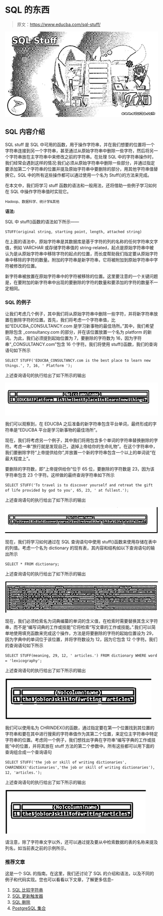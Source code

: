 # SQL 的东西

> 原文：<https://www.educba.com/sql-stuff/>

![SQL Stuff](img/0cf3e3899278253bb362586c1f0f7b02.png)



## SQL 内容介绍

SQL stuff 是 SQL 中可用的函数，用于操作字符串，并在我们想要的位置将一个字符串连接到另一个字符串，甚至通过从原始字符串中删除一些字符，然后将另一个字符串放在主字符串中来修改之前的字符串。在处理 SQL 中的字符串操作时，我们经常会遇到这样的情况:我们必须从原始字符串中删除一些部分，并通过指定要添加第二个字符串的位置并提及原始字符串中要删除的部分，用其他字符串值替换它。SQL 中的所有这些操作都可以通过使用一个名为 Stuff()的方法来完成。

在本文中，我们将学习 stuff 函数的语法和一般用法，还将借助一些例子学习如何在 SQL 中操作字符串值时实现它。

<small>Hadoop、数据科学、统计学&其他</small>

**语法:**

SQL 中 stuff()函数的语法如下所示——

`STUFF(original string, starting point, length, attached string)`

在上面的语法中，原始字符串是其数据库是基于字符的列的名称的任何字符串文字值，例如 VARCHAR 或存储字符串值的 string-related，起点是原始字符串中被认为是从原始字符串中移除字符的起点的位置，而长度帮助我们指定要从原始字符串中移除的字符的数量。附加的字符串是新字符串，它将被附加到原始字符串中字符被修改的位置。

新字符串被放置在原始字符串中的字符被移除的位置。这里要注意的一个关键问题是，在要附加的新字符串中出现的要删除的字符的数量和要添加的字符的数量不一定相同。

### SQL 的例子

让我们考虑几个例子，其中我们将从原始字符串中删除一些字符，并将新字符串放置在删除字符的位置。首先，我们将考虑一个字符串值，比如“EDUCBA_CONSULTANCY.com 是学习新事物的最佳场所。”其中，我们希望删除包含 _consultancy.com 的部分，并在该位置放置一个名为 platform 的新词。为此，我们必须提到起始位置为 7，要删除的字符数为 16，因为字符串“_CONSULTANCY.com”包含 16 个字符。我们将使用 stuff()函数，我们的查询语句如下所示

`SELECT STUFF('EDUCBA_CONSULTANCY.com is the best place to learn new things.', 7, 16, ' Platform ');`

上述查询语句的执行给出了如下所示的输出

![SQL Stuff-1.1](img/a03ec910f4481d561bc3d86a7a382a6f.png)



我们可以观察到，在 EDUCBA 之后准备的新字符串包含平台单词，最终形成的字符串是“EDUCBA 平台是学习新事物的最佳场所”。

现在，我们将考虑另一个例子，其中我们将用包含多个单词的字符串替换删除的字符。考虑一串“旅行就是发现自己，退掉上帝给你的生命礼物”。在这个字符串中，我们要删除字符“上帝提供给你”,并放置一个新的字符串包含一个以上的单词说“在最大程度上”。

要删除的字符数，即“上帝提供给你”位于 65 位，要删除的字符数是 23，因为该字符串包含 23 个字符。这样做的最终查询字符串如下所示

`SELECT STUFF('To travel is to discover yourself and retreat the gift of life provided by god to you', 65, 23, ' at fullest.');`

上述查询语句的执行给出了如下所示的输出

![SQL Stuff-1.2](img/87551ef992c14639eada2234389b9e68.png)



现在，我们将学习如何通过在 SQL 查询语句中使用 stuff()函数来使用存储在表中的列值。考虑一个名为 dictionary 的现有表，其内容和结构如以下查询语句的输出所示

`SELECT * FROM dictionary;`

上述查询语句的执行给出了如下所示的输出

![SQL Stuff-1.3](img/7a2385e9079bb0c64c54ab38ebc798b3.png)



现在，我们必须检索名为词典编纂的单词的含义值，在检索时需要替换其含义字符串，而不是“编写词典的工作或技能”它将检索“写文章的工作或技能。”.我们可以简单地使用填充函数来完成这个操作，方法是将要删除的字符的起始位置设为 29，因为字典中的单词位于该位置，并将字符数设为 12，因为它包含 12 个字符。我们的查询语句如下所示

`SELECT STUFF(meaning, 29, 12, ' articles.') FROM dictionary WHERE word = 'lexicography';`

上述查询语句的执行给出了如下所示的输出

![Output-1.4](img/3a0c07f16f6ecb232d9bbc277d6b5df4.png)



我们可以使用名为 CHRINDEX()的函数，通过指定要在第一个位置找到其位置的字符串和要在其中进行搜索的字符串值作为其第二个位置，来定位主字符串中特定字符串的位置。考虑同一个例子，我们想找出字典在字符串“编写字典的工作或技能”中的位置，并将其放在 stuff 方法的第二个参数中。所有这些都可以用下面的查询组合成一个查询语句

`SELECT STUFF('the job or skill of writing dictionaries', CHARINDEX('dictionaries','the job or skill of writing dictionaries'), 12, 'articles.');`

上述查询语句的执行给出了如下所示的输出

![Output-1.5](img/38220f6d0a156a2d2d05f4fc79388df3.png)



请注意，除了字符串文字以外，还可以通过提及要从中检索数据的表的名称来提及列名，如当前表之前的示例所示。

### 推荐文章

这是一个 SQL 的指南。在这里，我们还讨论了 SQL 的介绍和语法，以及不同的例子和代码实现。您也可以看看以下文章，了解更多信息–

1.  [SQL 比较字符串](https://www.educba.com/sql-compare-string/)
2.  [SQL 更新触发器](https://www.educba.com/sql-update-trigger/)
3.  [SQL 删除](https://www.educba.com/sql-delete/)
4.  [PostgreSQL 集合](https://www.educba.com/postgresql-set/)





